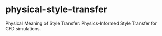 # physical-style-transfer
Physical Meaning of Style Transfer: Physics-Informed Style Transfer for CFD simulations.

